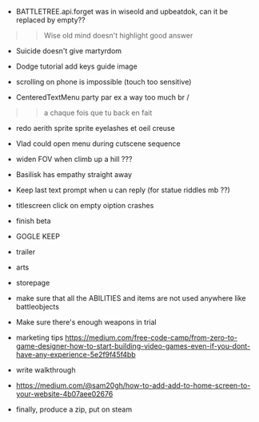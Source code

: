- BATTLETREE.api.forget was in wiseold and upbeatdok, can it be replaced by empty??
>> Wise old mind doesn't highlight good answer

- Suicide doesn't give martyrdom

- Dodge tutorial add keys guide image

- scrolling on phone is impossible (touch too sensitive)

- CenteredTextMenu party par ex a way too much br /
 >> a chaque fois que tu back en fait

- redo aerith sprite sprite eyelashes et oeil creuse

- Vlad could open menu during cutscene sequence

- widen FOV when climb up a hill ???

- Basilisk has empathy straight away  

- Keep last text prompt when u can reply (for statue riddles mb ??)

- titlescreen click on empty oiption crashes





- finish beta
- GOGLE KEEP
- trailer
- arts
- storepage
- make sure that all the ABILITIES and items are not used anywhere like battleobjects
- Make sure there's enough weapons in trial
- marketing tips https://medium.com/free-code-camp/from-zero-to-game-designer-how-to-start-building-video-games-even-if-you-dont-have-any-experience-5e2f9f45f4bb
- write walkthrough
- https://medium.com/@sam20gh/how-to-add-add-to-home-screen-to-your-website-4b07aee02676
- finally, produce a zip, put on steam
